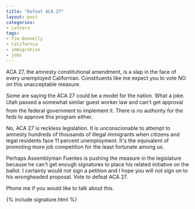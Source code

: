 ```yaml
---
title: "Defeat ACA 27"
layout: post
categories:
- Letters
tags:
- Tim Donnelly
- California
- immigration
- jobs
---
```


ACA 27, the amnesty constitutional amendment, is a slap in the face of every unemployed Californian. Constituents like me expect you to vote NO on this unacceptable measure.

Some are saying the ACA 27 could be a model for the nation. What a joke. Utah passed a somewhat similar guest worker law and can'&#146;t get approval from the federal government to implement it. There is no authority for the feds to approve this program either.

No, ACA 27 is reckless legislation. It is unconscionable to attempt to amnesty hundreds of thousands of illegal immigrants when citizens and legal residents face 11 percent unemployment. It's the equivalent of promoting more job competition for the least fortunate among us.

Perhaps Assemblyman Fuentes is pushing the measure in the legislature because he can't get enough signatures to place his related initiative on the ballot. I certainly would not sign a petition and I hope you will not sign on to his wrongheaded proposal. Vote to defeat ACA 27.

Phone me if you would like to talk about this.

{% include signature.html %}
